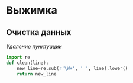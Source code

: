# Выжимка

## Очистка данных
*Удаление пунктуации*
```python
import re
def clean(line):
    new_line=re.sub(r'\W+', ' ', line).lower()
    return new_line
```
